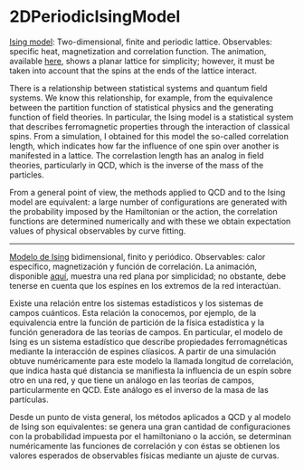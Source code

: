 # 2DPeriodicIsingModel
[Ising model](https://www.youtube.com/watch?v=1CCZkHPrhzk&ab_channel=PrettyMuchPhysics): Two-dimensional, finite and periodic lattice. Observables: specific heat, magnetization and correlation function. The animation, available [here](https://drive.google.com/file/d/1-fSmn80ETYLHJEAT3UtTv2ZZUnnu4q73/view?usp=sharing), shows a planar lattice for simplicity; however, it must be taken into account that the spins at the ends of the lattice interact.

There is a relationship between statistical systems and quantum field systems. We know this relationship, for example, from the equivalence between the partition function of statistical physics and the generating function of field theories. In particular, the Ising model is a statistical system that describes ferromagnetic properties through the interaction of classical spins. From a simulation, I obtained for this model the so-called correlation length, which indicates how far the influence of one spin over another is manifested in a lattice. The correlastion length has an analog in field theories, particularly in QCD, which is the inverse of the mass of the particles.

From a general point of view, the methods applied to QCD and to the Ising model are equivalent: a large number of configurations are generated with the probability imposed by the Hamiltonian or the action, the correlation functions are determined numerically and with these we obtain expectation values ​​of physical observables by curve fitting.

_____________________________________________________________
[Modelo de Ising](https://www.youtube.com/watch?v=1CCZkHPrhzk&ab_channel=PrettyMuchPhysics) bidimensional, finito y periódico. Observables: calor específico, magnetización y función de correlación. La animación, disponible [aquí](https://drive.google.com/file/d/1-fSmn80ETYLHJEAT3UtTv2ZZUnnu4q73/view?usp=sharing), muestra una red plana por simplicidad; no obstante, debe tenerse en cuenta que los espínes en los extremos de la red interactúan.

Existe una relación entre los sistemas estadísticos y los sistemas de campos cuánticos. Esta relación la conocemos, por ejemplo, de la equivalencia entre la función de partición de la física estadística y la función generadora de las teorías de campos. En particular, el modelo de Ising es un sistema estadístico que describe propiedades ferromagnéticas mediante la interacción de espines clíasicos. A partir de una simulación obtuve numéricamente para este modelo la llamada longitud de correlación, que indica hasta qué distancia se manifiesta la influencia de un espín sobre otro en una red, y que tiene un análogo en las teorías de campos, particularmente en QCD. Este análogo es el inverso de la masa de las partículas.

Desde un punto de vista general, los métodos aplicados a QCD y al modelo de Ising son equivalentes: se genera una gran cantidad de configuraciones con la probabilidad impuesta por el hamiltoniano o la acción, se determinan numéricamente las funciones de correlación y con éstas se obtienen los valores esperados de observables físicas mediante un ajuste de curvas. 
